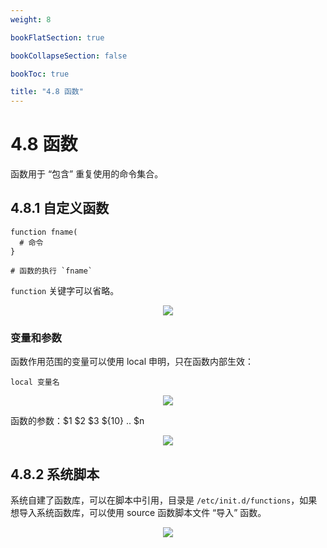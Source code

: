 ```yaml
---
weight: 8

bookFlatSection: true

bookCollapseSection: false

bookToc: true

title: "4.8 函数"
---
```


# 4.8 函数

函数用于 “包含” 重复使用的命令集合。

## 4.8.1 自定义函数

```shell
function fname(
  # 命令
}

# 函数的执行 `fname`

```

`function` 关键字可以省略。

<div align="center"><img src="https://cdn.xiaobinqt.cn/xiaobinqt.io/20230705/a511981f8b144c149bb77f44fac1b3ab.png" width=  /></div>

### 变量和参数

函数作用范围的变量可以使用 local 申明，只在函数内部生效：

```shell
local 变量名
```

<div align="center"><img src="https://cdn.xiaobinqt.cn/xiaobinqt.io/20230705/4935ca38672e4e2992e58491aae03bfc.png" width=  /></div>

函数的参数：$1 $2 $3 ${10} .. $n

<div align="center"><img src="https://cdn.xiaobinqt.cn/xiaobinqt.io/20230705/7e281a0af3d147f4ad4e8c0e2e7096d7.png" width=  /></div>

## 4.8.2 系统脚本

系统自建了函数库，可以在脚本中引用，目录是 `/etc/init.d/functions`，如果想导入系统函数库，可以使用 source 函数脚本文件 “导入” 函数。

<div align="center"><img src="https://cdn.xiaobinqt.cn/xiaobinqt.io/20230705/4c6ebdb34f694d169486e41eef9e80d5.png" width=  /></div>












